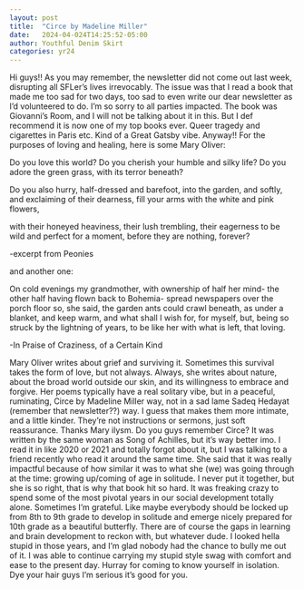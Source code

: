 ```yaml
---
layout: post
title:  "Circe by Madeline Miller"
date:   2024-04-024T14:25:52-05:00
author: Youthful Denim Skirt
categories: yr24
---
```

Hi guys!! As you may remember, the newsletter did not come out last week, disrupting all SFLer’s lives irrevocably.  The issue was that I read a book that made me too sad for two days, too sad to even write our dear newsletter as I’d volunteered to do. I’m so sorry to all parties impacted. The book was Giovanni’s Room, and I will not be talking about it in this. But I def recommend it is now one of my top books ever. Queer tragedy and cigarettes in Paris etc. Kind of a Great Gatsby vibe. Anyway!!
For the purposes of loving and healing, here is some Mary Oliver:

Do you love this world?
Do you cherish your humble and silky life?
Do you adore the green grass, with its terror beneath?

Do you also hurry, half-dressed and barefoot, into the garden,
and softly,
and exclaiming of their dearness,
fill your arms with the white and pink flowers,

with their honeyed heaviness, their lush trembling,
their eagerness
to be wild and perfect for a moment, before they are
nothing, forever?

-excerpt from Peonies

and another one:

On cold evenings
my grandmother,
with ownership of half her mind-
the other half having flown back to Bohemia-
spread newspapers over the porch floor
so, she said, the garden ants could crawl beneath,
as under a blanket, and keep warm,
and what shall I wish for, for myself,
but, being so struck by the lightning of years,
to be like her with what is left, that loving.

-In Praise of Craziness, of a Certain Kind

Mary Oliver writes about grief and surviving it. Sometimes this survival takes the form of love, but not always. Always, she writes about nature, about the broad world outside our skin, and its willingness to embrace and forgive. Her poems typically have a real solitary vibe, but in a peaceful, ruminating, Circe by Madeline Miller way, not in a sad lame Sadeq Hedayat (remember that newsletter??) way. I guess that makes them more intimate, and a little kinder. They’re not instructions or sermons, just soft reassurance. Thanks Mary ilysm.
Do you guys remember Circe? It was written by the same woman as Song of Achilles, but it’s way better imo. I read it in like 2020 or 2021 and totally forgot about it, but I was talking to a friend recently who read it around the same time. She said that it was really impactful because of how similar it was to what she (we) was going through at the time: growing up/coming of age in solitude. I never put it together, but she is so right, that is why that book hit so hard. It was freaking crazy to spend some of the most pivotal years in our social development totally alone. Sometimes I’m grateful. Like maybe everybody should be locked up from 8th to 9th grade to develop in solitude and emerge nicely prepared for 10th grade as a beautiful butterfly. There are of course the gaps in learning and brain development to reckon with, but whatever dude. I looked hella stupid in those years, and I’m glad nobody had the chance to bully me out of it. I was able to continue carrying my stupid style swag with comfort and ease to the present day. Hurray for coming to know yourself in isolation. Dye your hair guys I’m serious it’s good for you. 



